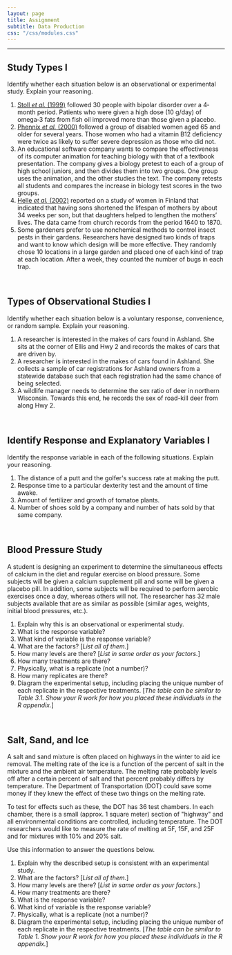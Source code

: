 ```yaml
---
layout: page
title: Assignment
subtitle: Data Production
css: "/css/modules.css"
---
```


----

## Study Types I
Identify whether each situation below is an observational or experimental study. Explain your reasoning.

1. [Stoll *et al.* (1999)](http://www.ncbi.nlm.nih.gov/pubmed/10232294) followed 30 people with bipolar disorder over a 4‐month period.  Patients who were given a high dose (10 g/day) of omega‐3 fats from fish oil improved more than those given a placebo. 
1. [Phennix *et al.* (2000)](http://ajp.psychiatryonline.org/doi/abs/10.1176/appi.ajp.157.5.715) followed a group of disabled women aged 65 and older for several years.  Those women who had a vitamin B12 deficiency were twice as likely to suffer severe depression as those who did not. 
1. An educational software company wants to compare the effectiveness of its computer animation for teaching biology with that of a textbook presentation.  The company gives a biology pretest to each of a group of high school juniors, and then divides them into two groups.  One group uses the animation, and the other studies the text.  The company retests all students and compares the increase in biology test scores in the two groups.
1. [Helle *et al.* (2002)](http://www.sciencemag.org/content/296/5570/1085.full?ijkey=4842612ad61bcf9386845ff5a129be9ae15c158f&keytype2=tf_ipsecsha) reported on a study of women in Finland that indicated that having sons shortened the lifespan of mothers by about 34 weeks per son, but that daughters helped to lengthen the mothers’ lives. The data came from church records from the period 1640 to 1870.
1. Some gardeners prefer to use nonchemical methods to control insect pests in their gardens. Researchers have designed two kinds of traps and want to know which design will be more effective. They randomly chose 10 locations in a large garden and placed one of each kind of trap at each location. After a week, they counted the number of bugs in each trap.

<br>

## Types of Observational Studies I
Identify whether each situation below is a voluntary response, convenience, or random sample. Explain your reasoning.

1. A researcher is interested in the makes of cars found in Ashland.  She sits at the corner of Ellis and Hwy 2 and records the makes of cars that are driven by.
1. A researcher is interested in the makes of cars found in Ashland.  She collects a sample of car registrations for Ashland owners from a statewide database such that each registration had the same chance of being selected.
1. A wildlife manager needs to determine the sex ratio of deer in northern Wisconsin.  Towards this end, he records the sex of road-kill deer from along Hwy 2.

<br>

## Identify Response and Explanatory Variables I

Identify the response variable in each of the following situations. Explain your reasoning.

1. The distance of a putt and the golfer's success rate at making the putt.
1. Response time to a particular dexterity test and the amount of time awake.
1. Amount of fertilizer and growth of tomatoe plants.
1. Number of shoes sold by a company and number of hats sold by that same company.

<br>

## Blood Pressure Study
A student is designing an experiment to determine the simultaneous effects of calcium in the diet and regular exercise on blood pressure.  Some subjects will be given a calcium supplement pill and some will be given a placebo pill.  In addition, some subjects will be required to perform aerobic exercises once a day, whereas others will not.  The researcher has 32 male subjects available that are as similar as possible (similar ages, weights, initial blood pressures, etc.).

1. Explain why this is an observational or experimental study.
1. What is the response variable?
1. What kind of variable is the response variable?
1. What are the factors? [*List all of them.*]
1. How many levels are there? [*List in same order as your factors.*]
1. How many treatments are there?
1. Physically, what is a replicate (not a number)?
1. How many replicates are there?
1. Diagram the experimental setup, including placing the unique number of each replicate in the respective treatments. [*The table can be similar to Table 3.1. Show your R work for how you placed these individuals in the R appendix.*]

<br>

## Salt, Sand, and Ice
A salt and sand mixture is often placed on highways in the winter to aid ice removal. The melting rate of the ice is a function of the percent of salt in the mixture and the ambient air temperature. The melting rate probably levels off after a certain percent of salt and that percent probably differs by temperature. The Department of Transportation (DOT) could save some money if they knew the effect of these two things
on the melting rate.

To test for effects such as these, the DOT has 36 test chambers. In each chamber, there is a small (approx. 1 square meter) section of "highway" and all environmental conditions are controlled, including temperature. The DOT researchers would like to measure the rate of melting at 5F, 15F, and 25F and for mixtures with 10% and 20% salt.

Use this information to answer the questions below.

1. Explain why the described setup is consistent with an experimental study.
1. What are the factors? [*List all of them.*]
1. How many levels are there? [*List in same order as your factors.*]
1. How many treatments are there?
1. What is the response variable?
1. What kind of variable is the response variable?
1. Physically, what is a replicate (not a number)?
1. Diagram the experimental setup, including placing the unique number of each replicate in the respective treatments. [*The table can be similar to Table 1. Show your R work for how you placed these individuals in the R appendix.*]

